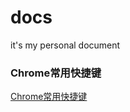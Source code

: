# docs
it's my personal document

### Chrome常用快捷键
[Chrome常用快捷键](https://github.com/huliang56/docs/blob/master/Chrome%E5%B8%B8%E7%94%A8%E5%BF%AB%E6%8D%B7%E9%94%AE/Chrome%E5%B8%B8%E7%94%A8%E5%BF%AB%E6%8D%B7%E9%94%AE.md)
